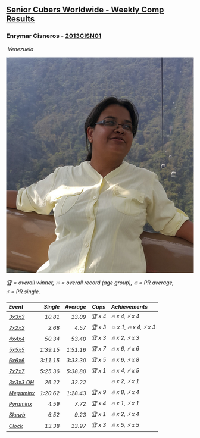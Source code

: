 <style>table {white-space: nowrap;}</style>
<link rel="stylesheet" type="text/css" href="/scw-comp/css/flags.css" />

## [Senior Cubers Worldwide - Weekly Comp Results](/scw-comp/results/)
### Enrymar Cisneros - [2013CISN01](https://www.worldcubeassociation.org/persons/2013CISN01)

<i class="flag flag-VE" />&nbsp;Venezuela

![Enrymar Cisneros](1530205432.jpg)

<span style="white-space: nowrap;">🏆 = overall winner</span>, <span style="white-space: nowrap;">💥 = overall record (age group)</span>, <span style="white-space: nowrap;">🔥 = PR average</span>, <span style="white-space: nowrap;">⚡ = PR single</span>.

| Event | Single | Average | Cups | Achievements|
| :-- | --: | --: | :--: | :-- |
| [3x3x3](333.md) | 10.81 | 13.09 | 🏆 x 4 | 🔥 x 4, ⚡ x 4 |
| [2x2x2](222.md) | 2.68 | 4.57 | 🏆 x 3 | 💥 x 1, 🔥 x 4, ⚡ x 3 |
| [4x4x4](444.md) | 50.34 | 53.40 | 🏆 x 3 | 🔥 x 2, ⚡ x 3 |
| [5x5x5](555.md) | 1:39.15 | 1:51.16 | 🏆 x 7 | 🔥 x 6, ⚡ x 6 |
| [6x6x6](666.md) | 3:11.15 | 3:33.30 | 🏆 x 5 | 🔥 x 6, ⚡ x 8 |
| [7x7x7](777.md) | 5:25.36 | 5:38.80 | 🏆 x 1 | 🔥 x 4, ⚡ x 5 |
| [3x3x3 OH](333oh.md) | 26.22 | 32.22 |  | 🔥 x 2, ⚡ x 1 |
| [Megaminx](minx.md) | 1:20.62 | 1:28.43 | 🏆 x 9 | 🔥 x 8, ⚡ x 4 |
| [Pyraminx](pyram.md) | 4.59 | 7.72 | 🏆 x 4 | 🔥 x 1, ⚡ x 1 |
| [Skewb](skewb.md) | 6.52 | 9.23 | 🏆 x 1 | 🔥 x 2, ⚡ x 4 |
| [Clock](clock.md) | 13.38 | 13.97 | 🏆 x 3 | 🔥 x 5, ⚡ x 5 |

<!-- Global site tag (gtag.js) - Google Analytics -->
<script async src="https://www.googletagmanager.com/gtag/js?id=UA-86348435-3"></script>
<script>window.dataLayer = window.dataLayer || []; function gtag() {dataLayer.push(arguments);} gtag('js', new Date()); gtag('config', 'UA-86348435-3');</script>
